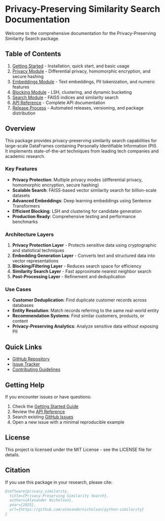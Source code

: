 # Privacy-Preserving Similarity Search Documentation

Welcome to the comprehensive documentation for the Privacy-Preserving Similarity Search package.

## Table of Contents

1. [Getting Started](getting-started.md) - Installation, quick start, and basic usage
2. [Privacy Module](privacy.md) - Differential privacy, homomorphic encryption, and secure hashing
3. [Embeddings Module](embeddings.md) - Text embeddings, PII tokenization, and numeric features
4. [Blocking Module](blocking.md) - LSH, clustering, and dynamic bucketing
5. [Search Module](search.md) - FAISS indices and similarity search
6. [API Reference](api-reference.md) - Complete API documentation
7. [Release Process](releasing.md) - Automated releases, versioning, and package distribution

## Overview

This package provides privacy-preserving similarity search capabilities for large-scale DataFrames containing Personally Identifiable Information (PII). It implements state-of-the-art techniques from leading tech companies and academic research.

### Key Features

- **Privacy Protection**: Multiple privacy modes (differential privacy, homomorphic encryption, secure hashing)
- **Scalable Search**: FAISS-based vector similarity search for billion-scale datasets
- **Advanced Embeddings**: Deep learning embeddings using Sentence Transformers
- **Efficient Blocking**: LSH and clustering for candidate generation
- **Production Ready**: Comprehensive testing and performance benchmarks

### Architecture Layers

1. **Privacy Protection Layer** - Protects sensitive data using cryptographic and statistical techniques
2. **Embedding Generation Layer** - Converts text and structured data into vector representations
3. **Blocking/Filtering Layer** - Reduces search space for efficiency
4. **Similarity Search Layer** - Fast approximate nearest neighbor search
5. **Post-Processing Layer** - Refinement and deduplication

### Use Cases

- **Customer Deduplication**: Find duplicate customer records across databases
- **Entity Resolution**: Match records referring to the same real-world entity
- **Recommendation Systems**: Find similar customers, products, or content
- **Privacy-Preserving Analytics**: Analyze sensitive data without exposing PII

## Quick Links

- [GitHub Repository](https://github.com/alexandernicholson/python-similarity)
- [Issue Tracker](https://github.com/alexandernicholson/python-similarity/issues)
- [Contributing Guidelines](../README.md#contributing)

## Getting Help

If you encounter issues or have questions:

1. Check the [Getting Started Guide](getting-started.md)
2. Review the [API Reference](api-reference.md)
3. Search existing [GitHub Issues](https://github.com/alexandernicholson/python-similarity/issues)
4. Open a new issue with a minimal reproducible example

## License

This project is licensed under the MIT License - see the LICENSE file for details.

## Citation

If you use this package in your research, please cite:

```bibtex
@software{privacy_similarity,
  title={Privacy-Preserving Similarity Search},
  author={Alexander Nicholson},
  year={2025},
  url={https://github.com/alexandernicholson/python-similarity}
}
```
